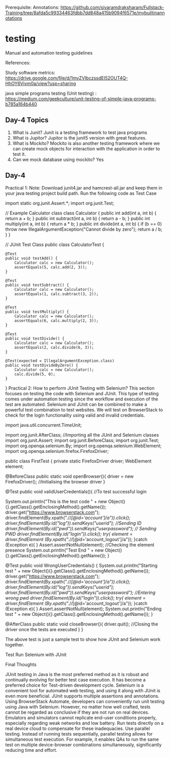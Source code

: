 Prerequisite: Annotations: https://github.com/sivaramdraksharam/Fullstack-Training/tree/8afda5c99334463fdbb7dd848a415b9094f6571e/mybuiltinannotations
# testing
Manual and automation testing guidelines

References:

Study software metrics: https://drive.google.com/file/d/1mvZVIbczssdEI52OUT4Q-HhOY6Vjvm0a/view?usp=sharing

java simple programs testing (Unit testing) : https://medium.com/geekculture/unit-testing-of-simple-java-programs-b785a164b440

Day-4 Topics
------
1. What is Junit? Junit is a testing framework to test java programs
2. What is Jupitor? Jupitor is the junit5 version with great features.
3. What is Mockito? Mockito is also another testing framework where we can create mock objects for interaction with the application in order to test it.
4. Can we mock database using mockito? Yes
   

Day-4
------
Practical 1:
Note: Download junit4.jar and hamcrest-all.jar and keep them in your java testing project build path.
Run the following code as Test Case

import static org.junit.Assert.*;
import org.junit.Test;

// Example Calculator class
class Calculator {
    public int add(int a, int b) {
        return a + b;
    }
    public int subtract(int a, int b) {
        return a - b;
    }
    public int multiply(int a, int b) {
        return a * b;
    }
    public int divide(int a, int b) {
        if (b == 0) throw new IllegalArgumentException("Cannot divide by zero");
        return a / b;
    }
}

// JUnit Test Class
public class CalculatorTest {

    @Test
    public void testAdd() {
        Calculator calc = new Calculator();
        assertEquals(5, calc.add(2, 3));
    }

    @Test
    public void testSubtract() {
        Calculator calc = new Calculator();
        assertEquals(1, calc.subtract(3, 2));
    }

    @Test
    public void testMultiply() {
        Calculator calc = new Calculator();
        assertEquals(6, calc.multiply(2, 3));
    }

    @Test
    public void testDivide() {
        Calculator calc = new Calculator();
        assertEquals(2, calc.divide(6, 3));
    }

    @Test(expected = IllegalArgumentException.class)
    public void testDivideByZero() {
        Calculator calc = new Calculator();
        calc.divide(5, 0);
    }
}
Practical 2:
How to perform JUnit Testing with Selenium?
This section focuses on testing the code with Selenium and JUnit. This type of testing comes under automation testing since the workflow and execution of the test are automated. Selenium and JUnit can be combined to make a powerful test combination to test websites. We will test on BrowserStack to check for the login functionality using valid and invalid credentials.

import java.util.concurrent.TimeUnit;

import org.junit.AfterClass; //Importing all the JUnit and Selenium classes
import org.junit.Assert;
import org.junit.BeforeClass;
import org.junit.Test;
import org.openqa.selenium.By;
import org.openqa.selenium.WebElement;
import org.openqa.selenium.firefox.FirefoxDriver;

public class FirstTest {
private static FirefoxDriver driver;
WebElement element;

@BeforeClass
public static void openBrowser(){
driver = new FirefoxDriver(); //Initialising the browser driver
}

@Test
public void validUserCredentials(){ //To test successful login

System.out.println("This is the test code " + new Object(){}.getClass().getEnclosingMethod().getName());
driver.get("https://www.browserstack.com");
driver.findElement(By.xpath(".//*[@id='account']/a")).click();
driver.findElement(By.id("log")).sendKeys("userid"); //Sending ID
driver.findElement(By.id("pwd")).sendKeys("userpassword"); // Sending PWD
driver.findElement(By.id("login")).click();
try{
element = driver.findElement (By.xpath(".//*[@id='account_logout']/a"));
}catch (Exception e){
}
Assert.assertNotNull(element); //Checking the element presence
System.out.println("Test End " + new Object(){}.getClass().getEnclosingMethod().getName());
}

@Test
public void WrongUserCredentials()
{
System.out.println("Starting test " + new Object(){}.getClass().getEnclosingMethod().getName());
driver.get("https://www.browserstack.com");
driver.findElement(By.xpath(".//*[@id='account']/a")).click();
driver.findElement(By.id("log")).sendKeys("userid");
driver.findElement(By.id("pwd")).sendKeys("userpassword"); //Entering wrong pwd
driver.findElement(By.id("login")).click();
try{
element = driver.findElement (By.xpath(".//*[@id='account_logout']/a"));
}catch (Exception e){
}
Assert.assertNotNull(element);
System.out.println("Ending test " + new Object(){}.getClass().getEnclosingMethod().getName());
}

@AfterClass
public static void closeBrowser(){
driver.quit(); //Closing the driver once the tests are executed
}
}

The above test is just a sample test to show how JUnit and Selenium work together.

Test Run Selenium with JUnit

Final Thoughts

JUnit testing in Java is the most preferred method as it is robust and continually evolving for better test case execution. It has become a preferred choice for Test-driven development cycle.
Selenium is a convenient tool for automated web testing, and using it along with JUnit is even more beneficial. JUnit supports multiple assertions and annotations. Using BrowserStack Automate, developers can conveniently run unit testing using Java with Selenium.
However, no matter how well crafted, tests cannot be regarded as conclusive if they are not run on real devices. Emulators and simulators cannot replicate end-user conditions properly, especially regarding weak networks and low battery. Run tests directly on a real device cloud to compensate for these inadequacies.
Use parallel testing. Instead of running tests sequentially, parallel testing allows for simultaneous test execution. For example, it enables QAs to run the same test on multiple device-browser combinations simultaneously, significantly reducing time and effort.


